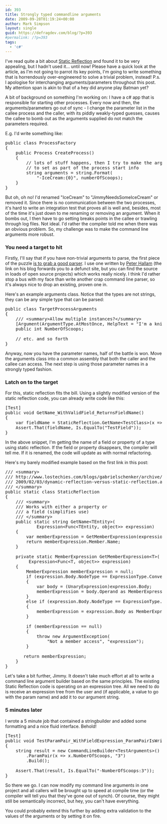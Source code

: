 ```yaml
---
id: 393
title: Strongly typed commandline arguments
date: 2009-09-28T01:19:24+00:00
author: Mark Simpson
layout: single
guid: https://defragdev.com/blog/?p=393
#permalink: /?p=393
tags:
  - 'c#'
---
```

I've read quite a bit about [Static Reflection](http://blog.jagregory.com/2009/01/26/introduction-to-static-reflection/ "Static Reflection") and found it to be very appealing, but I hadn't used it... until now! Please have a quick look at the article, as I'm not going to parrot its key points, I'm going to write something that is horrendously over-engineered to solve a trivial problem, instead! P.s. I apologise for interchanging arguments/parameters throughout this post. My attention span is akin to that of a hey did anyone play Batman yet?

A bit of background on something I'm working on: I have a c# app that is responsible for starting other processes. Every now and then, the arguments/parameters go out of sync - I change the parameter list in the callee process and the caller, with its piddly weakly-typed guesses, causes the callee to bomb out as the arguments supplied do not match the parameters required.

E.g. I'd write something like:

<pre>public class ProcessFactory
{
    public Process CreateProcess()
    {
        // lots of stuff happens, then I try to make the arguments string
        // to set as part of the process start info
        string arguments = string.Format(
            "-IceCream:{0}", numberOfScoops);
    }
}</pre>

But oh, oh no! I'd renamed "IceCream" to "JimmyNeedsSomeIceCream" or removed it. Since there is no communication between the two processes, it's hard to write an integration test that proves all is well and, besides, most of the time it's just down to me renaming or removing an argument. When it bombs out, I then have to go setting breaks points in the callee or trawling through log files. Not ideal. I'd rather the compiler told me when there was an obvious problem. So, my challenge was to make the command line arguments more robust.

### You need a target to hit

Firstly, I'll say that if you have non-trivial arguments to parse, the first piece of the puzzle [is to grab a good parser](http://stackoverflow.com/questions/491595/best-way-to-parse-command-line-arguments-in-c). I use one written by [Peter Hallam](http://blogs.msdn.com/peterhal/archive/2004/10/23/246731.aspx) (the link on his blog forwards you to a defunct site, but you can find the source in loads of open source projects) which works really nicely. I think I'd rather stop a bus with my face than write another crap command line parser, so it's always nice to drop an existing, proven one in.

Here's an example arguments class. Notice that the types are not strings, they can be any simple type that can be parsed:

<pre>public class TargetProcessArguments
{
    /// &lt;summary&gt;Allow multiple instances?&lt;/summary&gt;
    [Argument(ArgumentType.AtMostOnce, HelpText = "I'm a knife.  Knifin' around.")]
    public int NumberOfScoops;

    // etc. and so forth
}</pre>

Anyway, now you have the parameter names, half of the battle is won. Move the arguments class into a common assembly that both the caller and the callee can access. The next step is using those parameter names in a strongly typed fashion.

### Latch on to the target

For this, static reflection fits the bill. Using a slightly modified version of the static reflection code, you can already write code like this:

<pre>[Test]
public void GetName_WithValidField_ReturnsFieldName()
{
    var fieldName = StaticReflection.GetName&lt;TestClass&gt;(x =&gt; x.TestField);
    Assert.That(fieldName, Is.EqualTo("TestField"));
}</pre>

In the above snippet, I'm getting the name of a field or property of a type using static reflection. If the field or property disappears, the compiler will tell me. If it is renamed, the code will update as with normal refactoring.

Here's my barely modified example based on the first link in this post:

<pre>/// &lt;summary&gt;
/// http://www.lostechies.com/blogs/gabrielschenker/archive/
/// 2009/02/03/dynamic-reflection-versus-static-reflection.aspx
/// &lt;/summary&gt;
public static class StaticReflection
{
    /// &lt;summary&gt;
    /// Works with either a property or
    /// a field (simplifies use)
    /// &lt;/summary&gt;
    public static string GetName&lt;TEntity&gt;(
            Expression&lt;Func&lt;TEntity, object&gt;&gt; expression)
    {
        var memberExpression = GetMemberExpression(expression);
        return memberExpression.Member.Name;
    }

    private static MemberExpression GetMemberExpression&lt;T&gt;(
         Expression&lt;Func&lt;T, object&gt;&gt; expression)
    {
        MemberExpression memberExpression = null;
        if (expression.Body.NodeType == ExpressionType.Convert)
        {
            var body = (UnaryExpression)expression.Body;
            memberExpression = body.Operand as MemberExpression;
        }
        else if (expression.Body.NodeType == ExpressionType.MemberAccess)
        {
            memberExpression = expression.Body as MemberExpression;
        }

        if (memberExpression == null)
        {
            throw new ArgumentException(
                "Not a member access", "expression");
        }

       return memberExpression;
    }
}</pre>

Let's take a bit further, Jimmy. It doesn't take much effort at all to write a command line argument builder based on the same principles. The existing Static Reflection code is operating on an expression tree. All we need to do is receive an expression tree from the user and (if applicable, a value to go with the param name) and add it to our argument string.

### 5 minutes later

I wrote a 5 minute job that contained a stringbuilder and added some formatting and a nice fluid interface. Behold!

<pre>[Test]
public void TestParamPair_WithFieldExpression_ParamPairIsWrittenCorrectly()
{
    string result = new CommandLineBuilder&lt;TestArguments&gt;()
        .ParamPair(x =&gt; x.NumberOfScoops, "3")
        .Build();

    Assert.That(result, Is.EqualTo("-NumberOfScoops:3"));
}</pre>

So there we go. I can now modify my command line arguments in one project and all callers will be brought up to speed at compile time (or the compiler will tell you that they've gone out of synch). Of course, they might still be semantically incorrect, but hey, you can't have everything.

You could probably extend this further by adding extra validation to the values of the arguments or by setting it on fire.